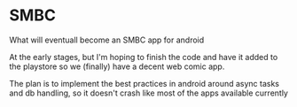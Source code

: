 SMBC
====

What will eventuall become an SMBC app for android

At the early stages, but I'm hoping to finish the code and have it added to the playstore so we (finally) have a decent
web comic app.

The plan is to implement the best practices in android around async tasks and db handling, so it doesn't crash like most
of the apps available currently
